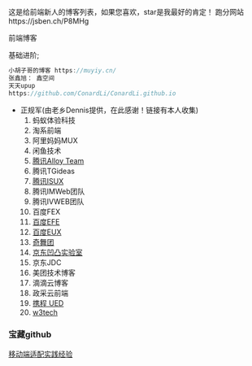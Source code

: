 这是给前端新人的博客列表，如果您喜欢，star是我最好的肯定！
跑分网站https://jsben.ch/P8MHg

前端博客

基础进阶;

```js
小胡子哥的博客 https://muyiy.cn/ 
张鑫旭： 鑫空间
天天upup
https://github.com/ConardLi/ConardLi.github.io
```

- 正规军(由老乡Dennis提供，在此感谢！链接有本人收集)
  1. 蚂蚁体验科技
  2. 淘系前端
  3. 阿里妈妈MUX
  4. 闲鱼技术
  5. [腾讯Alloy Team](http://www.alloyteam.com/)
  6. 腾讯TGideas
  7. [腾讯ISUX](https://isux.tencent.com/)
  8. 腾讯IMWeb团队
  9. 腾讯IVWEB团队
  10. 百度FEX
  11. [百度EFE](https://efe.baidu.com/)
  12. [百度EUX](http://eux.baidu.com/)
  13. [奇舞团](https://75.team/)
  14. [京东凹凸实验室](https://aotu.io/)
  15. 京东JDC
  16. 美团技术博客
  17. 滴滴云博客
  18. 政采云前端
  19. [携程 UED ](http://ued.ctrip.com/blog/?cat=11)
  20. [w3tech](https://www.w3ctech.com/)





### 宝藏github

[移动端适配实践经验](https://github.com/hoosin/mobile-web-favorites)

